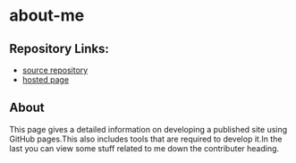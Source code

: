 # about-me
## Repository Links:

- [source repository](https://manisha-mengani.github.io/about-me/)
- [hosted page](https://github.com/Manisha-Mengani/about-me)

## About
This page gives a detailed information on developing a published site using GitHub pages.This also includes tools that are required to develop it.In the last you can view some stuff related to me down the contributer heading.


